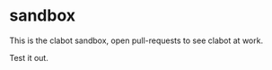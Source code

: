 sandbox
=======

This is the clabot sandbox, open pull-requests to see clabot at work.

Test it out.

